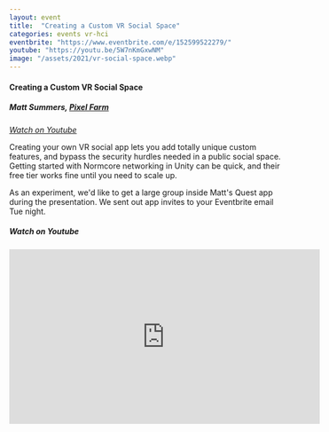 ```yaml
---
layout: event
title:  "Creating a Custom VR Social Space"
categories: events vr-hci
eventbrite: "https://www.eventbrite.com/e/152599522279/"
youtube: "https://youtu.be/5W7nKmGxwNM"
image: "/assets/2021/vr-social-space.webp"
---
```


#### Creating a Custom VR Social Space

##### Matt Summers, [Pixel Farm](https://www.pixelfarm.com/)

_[Watch on Youtube](https://www.youtube.com/watch?v=5W7nKmGxwNM&t=2100s)_

Creating your own VR social  app lets you add  totally unique custom features, and bypass the security hurdles needed in a public social space.  Getting started with Normcore networking in Unity can be quick, and their free tier works fine until you need to scale up.

As an experiment, we'd like to get a large group inside Matt's Quest app during the presentation.  We sent out app invites to your Eventbrite email Tue night.

##### _Watch on Youtube_

<iframe width="560" height="315" src="https://www.youtube.com/embed/5W7nKmGxwNM?start=1896" title="YouTube video player" frameborder="0" allow="accelerometer; autoplay; clipboard-write; encrypted-media; gyroscope; picture-in-picture" allowfullscreen></iframe>